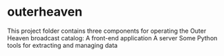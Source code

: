 # outerheaven
This project folder contains three components for operating the Outer Heaven broadcast catalog:
  A front-end application
  A server
  Some Python tools for extracting and managing data
